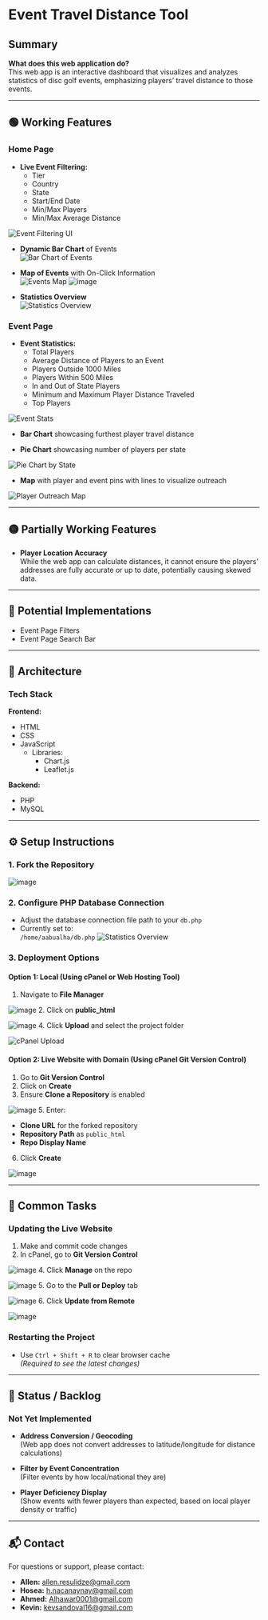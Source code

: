 # Event Travel Distance Tool

## Summary

**What does this web application do?**  
This web app is an interactive dashboard that visualizes and analyzes statistics of disc golf events, emphasizing players’ travel distance to those events.

---

## 🟢 Working Features

### Home Page

- **Live Event Filtering:**
  - Tier
  - Country
  - State
  - Start/End Date
  - Min/Max Players
  - Min/Max Average Distance

![Event Filtering UI](./readme_images/image9.png)

- **Dynamic Bar Chart** of Events  
![Bar Chart of Events](./readme_images/image19.png)

- **Map of Events** with On-Click Information  
![Events Map](./readme_images/image18.png)
![image](./readme_images/image15.png)

- **Statistics Overview**  
![Statistics Overview](./readme_images/image13.png)

### Event Page

- **Event Statistics:**
  - Total Players
  - Average Distance of Players to an Event
  - Players Outside 1000 Miles
  - Players Within 500 Miles
  - In and Out of State Players
  - Minimum and Maximum Player Distance Traveled
  - Top Players

![Event Stats](./readme_images/image17.png)

- **Bar Chart** showcasing furthest player travel distance  

- **Pie Chart** showcasing number of players per state  

![Pie Chart by State](./readme_images/image21.png)

- **Map** with player and event pins with lines to visualize outreach  

![Player Outreach Map](./readme_images/image20.png)

---

## 🟡 Partially Working Features

- **Player Location Accuracy**  
  While the web app can calculate distances, it cannot ensure the players' addresses are fully accurate or up to date, potentially causing skewed data.

---

## 🧠 Potential Implementations

- Event Page Filters  
- Event Page Search Bar

---

## 🧱 Architecture

### Tech Stack

**Frontend:**

- HTML
- CSS
- JavaScript  
  - Libraries:
    - Chart.js
    - Leaflet.js

**Backend:**

- PHP
- MySQL

---

## ⚙️ Setup Instructions

### 1. Fork the Repository

![image](./readme_images/image11.png)

### 2. Configure PHP Database Connection

- Adjust the database connection file path to your `db.php`
- Currently set to:  
  `/home/aabualha/db.php`
  ![Statistics Overview](./readme_images/image3.png)



### 3. Deployment Options

#### Option 1: Local (Using cPanel or Web Hosting Tool)

1. Navigate to **File Manager**

![image](./readme_images/image4.png)
2. Click on **public_html**

![image](./readme_images/image1.png)
4. Click **Upload** and select the project folder

![cPanel Upload](./readme_images/image12.png)

#### Option 2: Live Website with Domain (Using cPanel Git Version Control)

1. Go to **Git Version Control**
2. Click on **Create**
3. Ensure **Clone a Repository** is enabled

![image](./readme_images/image14.png)
5. Enter:
   - **Clone URL** for the forked repository
   - **Repository Path** as `public_html`
   - **Repo Display Name**
6. Click **Create**

![image](./readme_images/image16.png)

---

## 🔁 Common Tasks

### Updating the Live Website

1. Make and commit code changes  
2. In cPanel, go to **Git Version Control**

![image](./readme_images/image2.png)
4. Click **Manage** on the repo

![image](./readme_images/image8.png)
5. Go to the **Pull or Deploy** tab

![image](./readme_images/image6.png)
6. Click **Update from Remote**

![image](./readme_images/image10.png)


### Restarting the Project

- Use `Ctrl + Shift + R` to clear browser cache  
  *(Required to see the latest changes)*
  
---

## 🔧 Status / Backlog

### Not Yet Implemented

- **Address Conversion / Geocoding**  
  (Web app does not convert addresses to latitude/longitude for distance calculations)

- **Filter by Event Concentration**  
  (Filter events by how local/national they are)

- **Player Deficiency Display**  
  (Show events with fewer players than expected, based on local player density or traffic)

---

## 📬 Contact

For questions or support, please contact:

- **Allen:** [allen.resulidze@gmail.com](mailto:allen.resulidze@gmail.com)  
- **Hosea:** [h.nacanaynay@gmail.com](mailto:h.nacanaynay@gmail.com)  
- **Ahmed:** [Alhawar0001@gmail.com](mailto:Alhawar0001@gmail.com)  
- **Kevin:** [kevsandoval16@gmail.com](mailto:kevsandoval16@gmail.com)

